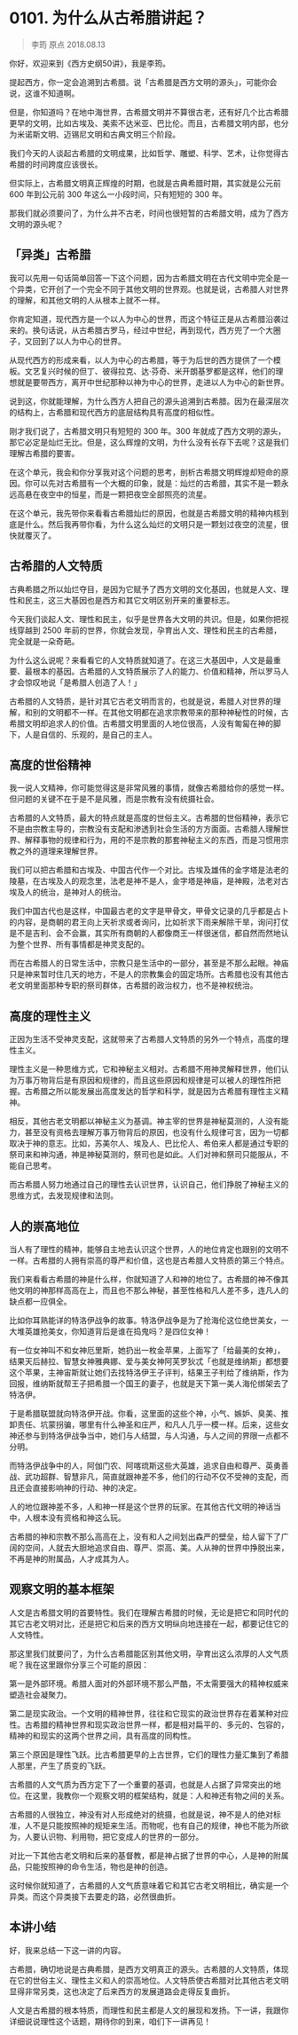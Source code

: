 # 0101. 为什么从古希腊讲起？
> 李筠 原点
2018.08.13

你好，欢迎来到《西方史纲50讲》，我是李筠。

提起西方，你一定会追溯到古希腊。说「古希腊是西方文明的源头」，可能你会说，这谁不知道啊。

但是，你知道吗？在地中海世界，古希腊文明并不算很古老，还有好几个比古希腊更早的文明，比如古埃及、美索不达米亚、巴比伦。而且，古希腊文明内部，也分为米诺斯文明、迈锡尼文明和古典文明三个阶段。

我们今天的人谈起古希腊的文明成果，比如哲学、雕塑、科学、艺术，让你觉得古希腊的时间跨度应该很长。

但实际上，古希腊文明真正辉煌的时期，也就是古典希腊时期，其实就是公元前 600 年到公元前 300 年这么一小段时间，只有短短的 300 年。

那我们就必须要问了，为什么并不古老，时间也很短暂的古希腊文明，成为了西方文明的源头呢？

## 「异类」古希腊

我可以先用一句话简单回答一下这个问题，因为古希腊文明在古代文明中完全是一个异类，它开创了一个完全不同于其他文明的世界观。也就是说，古希腊人对世界的理解，和其他文明的人从根本上就不一样。

你肯定知道，现代西方是一个以人为中心的世界，而这个特征正是从古希腊沿袭过来的。换句话说，从古希腊古罗马，经过中世纪，再到现代，西方兜了一个大圈子，又回到了以人为中心的世界。

从现代西方的形成来看，以人为中心的古希腊，等于为后世的西方提供了一个模板。文艺复兴时候的但丁、彼得拉克、达·芬奇、米开朗基罗都是这样，他们的理想就是要带西方，离开中世纪那种以神为中心的世界，走进以人为中心的新世界。

说到这，你就能理解，为什么西方人把自己的源头追溯到古希腊。因为在最深层次的结构上，古希腊和现代西方的底层结构具有高度的相似性。

刚才我们说了，古希腊文明只有短短的 300 年。300 年就成了西方文明的源头，那它必定是灿烂无比。但是，这么辉煌的文明，为什么没有长存下去呢？这是我们理解古希腊的要害。

在这个单元，我会和你分享我对这个问题的思考，剖析古希腊文明辉煌却短命的原因。你可以先对古希腊有一个大概的印象，就是：灿烂的古希腊，其实不是一颗永远高悬在夜空中的恒星，而是一颗把夜空全部照亮的流星。

在这个单元，我先带你来看看古希腊灿烂的原因，也就是古希腊文明的精神内核到底是什么。然后我再带你看，为什么这么灿烂的文明只是一颗划过夜空的流星，很快就覆灭了。

## 古希腊的人文特质

古典希腊之所以灿烂夺目，是因为它赋予了西方文明的文化基因，也就是人文、理性和民主，这三大基因也是西方和其它文明区别开来的重要标志。

今天我们谈起人文、理性和民主，似乎是世界各大文明的共识。但是，如果你把视线穿越到 2500 年前的世界，你就会发现，孕育出人文、理性和民主的古希腊，完全就是一朵奇葩。

为什么这么说呢？来看看它的人文特质就知道了。在这三大基因中，人文是最重要、最根本的基因。古希腊的人文特质展示了人的能力、价值和精神，所以罗马人才会惊叹地说「是希腊人创造了人！」

古希腊的人文特质，是针对其它古老文明而言的，也就是说，希腊人对世界的理解，和别的文明都不一样。在其他文明都在追求宗教带来的那种神秘性的时候，古希腊文明却追求人的价值。古希腊文明里面的人地位很高，人没有匍匐在神的脚下，人是自信的、乐观的，是自己的主人。

## 高度的世俗精神

我一说人文精神，你可能觉得这是非常风雅的事情，就像古希腊给你的感觉一样。但问题的关键不在于是不是风雅，而是宗教有没有统摄社会。

古希腊的人文特质，最大的特点就是高度的世俗主义。古希腊的世俗精神，表示它不是由宗教主导的，宗教没有支配和渗透到社会生活的方方面面。古希腊人理解世界、解释事物的规律和行为，用的不是宗教的那套神秘主义的东西，而是习惯用宗教之外的道理来理解世界。

我们可以把古希腊和古埃及、中国古代作一个对比。古埃及雄伟的金字塔是法老的陵墓，在古埃及人的观念里，法老是神不是人，金字塔是神庙，是神殿，法老对古埃及人的统治，是神对人的统治。

我们中国古代也是这样，中国最古老的文字是甲骨文，甲骨文记录的几乎都是占卜的内容，是商朝的君王向上天祈求或者询问，比如祈求下雨来解除干旱，询问打仗是不是吉利、会不会赢，其实所有商朝的人都像商王一样很迷信，都自然而然地认为整个世界、所有事情都是神灵支配的。

而在古希腊人的日常生活中，宗教只是生活中的一部分，甚至是不那么起眼。神庙只是神来暂时住几天的地方，不是人的宗教集会的固定场所。古希腊也没有其他古老文明里面那种专职的祭司群体，古希腊的政治权力，也不是神权统治。

## 高度的理性主义

正因为生活不受神灵支配，这就带来了古希腊人文特质的另外一个特点，高度的理性主义。

理性主义是一种思维方式，它和神秘主义相对。古希腊不用神灵解释世界，他们认为万事万物背后是有原因和规律的，而且这些原因和规律是可以被人的理性所把握。古希腊之所以能发展出高度发达的哲学和科学，就是因为古希腊有理性主义精神。

相反，其他古老文明都以神秘主义为基调。神主宰的世界是神秘莫测的，人没有能力，甚至没有资格去理解万事万物背后的原因，也没有什么规律可言，因为一切都取决于神的意志。比如，苏美尔人、埃及人、巴比伦人、希伯来人都是通过专职的祭司来和神沟通，神是神秘莫测的，祭司也是如此。人们对神和祭司只能服从，不能自己思考。

而古希腊人努力地通过自己的理性去认识世界，认识自己，他们挣脱了神秘主义的思维方式，去发现规律和法则。

## 人的崇高地位

当人有了理性的精神，能够自主地去认识这个世界，人的地位肯定也跟别的文明不一样。古希腊的人拥有崇高的尊严和价值，这也是古希腊人文特质的第三个特点。

我们来看看古希腊的神是什么样，你就知道了人和神的地位了。古希腊的神不像其他文明的神那样高高在上，而且也不那么神秘，甚至性格和凡人差不多，连凡人的缺点都一应俱全。

比如你耳熟能详的特洛伊战争的故事。特洛伊战争是为了抢海伦这位绝世美女，一大堆英雄抢美女，你知道背后是谁在捣鬼吗？是四位女神！

有一位女神叫不和女神厄里斯，她扔出一枚金苹果，上面写了「给最美的女神」，结果天后赫拉、智慧女神雅典娜、爱与美女神阿芙罗狄忒「也就是维纳斯」都想要这个苹果，主神宙斯就让她们去找特洛伊王子评判，结果王子判给了维纳斯，作为回报，维纳斯就帮王子把希腊一个国王的妻子，也就是天下第一美人海伦绑架去了特洛伊。

于是希腊联盟就向特洛伊开战。你看，这里面的这些个神，小气、嫉妒、臭美、推卸责任、坑蒙拐骗，哪里有什么神圣和庄严，和凡人几乎一模一样。后来，这些女神还参与到特洛伊战争当中，她们与人结盟，与人沟通，与人之间的界限一点都不分明。

而特洛伊战争中的人，阿伽门农、阿喀琉斯这些大英雄，追求自由和尊严、英勇善战、武功超群、智慧非凡，简直就跟神差不多，他们的行动不仅不受神的支配，而且还会直接影响神的行动、神的决定。

人的地位跟神差不多，人和神一样是这个世界的玩家。在其他古代文明的神话当中，人根本没有资格和神这么玩。

古希腊的神和宗教不那么高高在上，没有和人之间划出森严的壁垒，给人留下了广阔的空间，人就去大胆地追求自由、尊严、崇高、美。人从神的世界中挣脱出来，不再是神的附属品，人才成其为人。

## 观察文明的基本框架

人文是古希腊文明的首要特性。我们在理解古希腊的时候，无论是把它和同时代的其它古老文明对比，还是把它和后来的西方文明纵向地连接在一起，都要记住它的人文特性。

那这里我们就要问了，为什么古希腊能区别其他文明，孕育出这么浓厚的人文气质呢？我在这里跟你分享三个可能的原因：

第一是外部环境。希腊人面对的外部环境不那么严酷，不太需要强大的精神权威来塑造社会凝聚力。

第二是现实政治。一个文明的精神世界，往往和它现实的政治世界存在着某种对应性。古希腊的精神世界和现实政治世界一样，都是相对扁平的、多元的、包容的，精神的和现实的这两个世界之间，具有高度的同构性。

第三个原因是理性飞跃。比古希腊更早的上古世界，它们的理性力量汇集到了希腊人那里，产生了质变的飞跃。

古希腊的人文气质为西方定下了一个重要的基调，也就是人占据了异常突出的地位。在这里，我教你一个观察文明的框架结构，就是：人和神还有物之间的关系。

古希腊的人很独立，神没有对人形成绝对的统摄，也就是说，神不是人的绝对标准，人不是只能按照神的规矩来生活。而物呢，也有自己的规律，神也不能为所欲为，人要认识物、利用物，把它变成人的世界的一部分。

对比一下其他古老文明和后来的基督教，都是神占据了世界的中心，人是神的附属品，只能按照神的命令生活，物也是神的创造。

这时候你就知道了，古希腊的人文气质意味着它和其它古老文明相比，确实是一个异类。而这个异类接下去要走的路，必然很曲折。

## 本讲小结

好，我来总结一下这一讲的内容。

古希腊，确切地说是古典希腊，是西方文明真正的源头。古希腊的人文特质，体现在它的世俗主义、理性主义和人的崇高地位。人文特质使古希腊对比其他古老文明显得非常另类，这也决定了后来西方的发展道路会走得反复曲折。

人文是古希腊的根本特质，而理性和民主都是人文的展现和发扬。下一讲，我跟你详细说说理性这个话题，期待你的到来，咱们下一讲再见！


